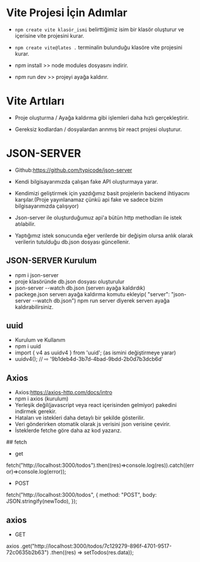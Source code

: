 # Vite Projesi İçin Adımlar

- `npm create vite klasör_ismi` belirttiğimiz isim bir klasör oluşturur ve içerisine vite projesini kurar.

- `npm create vite@lates .` terminalin bulunduğu klasöre vite projesini kurar.

- npm install >> node modules dosyasını indirir.

- npm run dev >> projeyi ayağa kaldırır.

# Vite Artıları

- Proje oluşturma / Ayağa kaldırma gibi işlemleri daha hızlı gerçekleştirir.

- Gereksiz kodlardan / dosyalardan arınmış bir react projesi oluşturur.

# JSON-SERVER

- Github:https://github.com/typicode/json-server

- Kendi bilgisayarımızda çalışan fake API oluşturmaya yarar.

- Kendimizi geliştirmek için yazdığımız basit projelerin backend ihtiyacını karşılar.(Proje yayınlanamaz çünkü api fake ve sadece bizim bilgisayarımızda çalışıyor)

- Json-server ile oluşturduğumuz api'a bütün http methodları ile istek atılabilir.

- Yaptığımız istek sonucunda eğer verilerde bir değişim olursa anlık olarak verilerin tutulduğu db.json dosyası güncellenir.

## JSON-SERVER Kurulum

- npm i json-server
- proje klasöründe db.json dosyası oluşturulur
- json-server --watch db.json (serverı ayağa kaldırdık)
- packege.json serverı ayağa kaldırma komutu ekleyip( "server": "json-server --watch db.json") npm run server diyerek serverı ayağa kaldırabilirsiniz.

## uuid

- Kurulum ve Kullanım
- npm i uuid
- import { v4 as uuidv4 } from 'uuid'; (as ismini değiştirmeye yarar)
- uuidv4(); // ⇨ '9b1deb4d-3b7d-4bad-9bdd-2b0d7b3dcb6d'

## Axios

- Axios:https://axios-http.com/docs/intro
- npm i axios (kurulum)
- Yerleşik değil(javascript veya react içerisinden gelmiyor) pakedini indirmek gerekir.
- Hataları ve istekleri daha detaylı bir şekilde gösterilir.
- Veri gönderirken otomatik olarak js verisini json verisine çevirir.
- İsteklerde fetche göre daha az kod yazarız.

## fetch

- get

fetch("http://localhost:3000/todos").then((res)=>console.log(res)).catch((error)=>console.log(error));

- POST

fetch("http://localhost:3000/todos", {
method: "POST",
body: JSON.stringify(newTodo),
});

## axios

- GET

axios
.get("http://localhost:3000/todos/7c129279-896f-4701-9517-72c0635b2b63")
.then((res) => setTodos(res.data));
